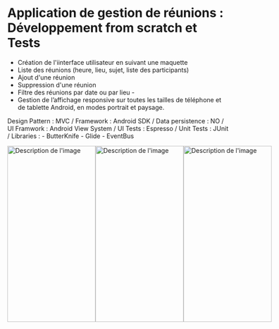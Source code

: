 # Application de gestion de réunions : Développement from scratch et Tests


-  Création de l'iinterface utilisateur en suivant une maquette
-  Liste des réunions (heure, lieu, sujet, liste des participants)
-  Ajout d'une réunion
-  Suppression d'une réunion
-  Filtre des réunions par date ou par lieu -
-  Gestion de l’affichage responsive sur toutes les tailles de téléphone et de tablette
Android, en modes portrait et paysage.

Design Pattern : MVC / Framework : Android SDK / Data persistence : NO / UI Framwork : Android View System / UI Tests : Espresso / Unit Tests : JUnit / Libraries : - ButterKnife - Glide - EventBus


<div style="display: flex; flex-direction: row; justify-content: space-between;">
<img src="https://github.com/Emre-OVTR/MaReunion/assets/76522520/287badc5-2a67-4f9a-8638-721e7ac0ff8d" alt="Description de l'image" width="200" height="400">
<img src="https://github.com/Emre-OVTR/MaReunion/assets/76522520/eb79eed7-f97e-41de-87df-83361ab163a2" alt="Description de l'image" width="200" height="400">
<img src="https://github.com/Emre-OVTR/MaReunion/assets/76522520/b3c3cd9a-55b7-448c-9345-cd0c6ec020c7" alt="Description de l'image" width="200" height="400">
</div>





